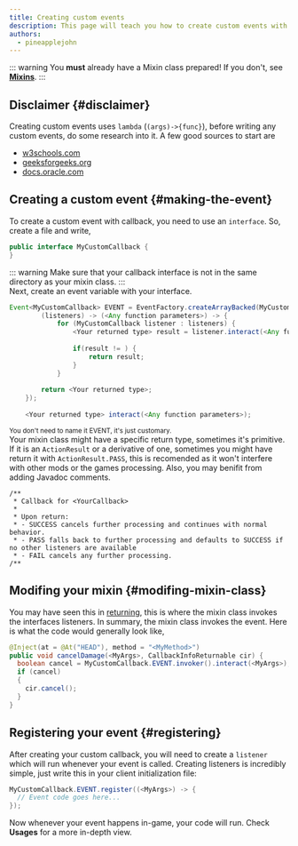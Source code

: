 ```yaml
---
title: Creating custom events
description: This page will teach you how to create custom events with callbacks.
authors:
  - pineapplejohn
---
```


::: warning 
You **must** already have a Mixin class prepared! If you don't, see [**Mixins**](../develop/mixins/mixins). 
:::
## Disclaimer {#disclaimer}
Creating custom events uses ```lambda``` (```(args)->{func}```), before writing any custom events, do some research into it. A few good sources to start are <br/>
- [w3schools.com](https://www.w3schools.com/java/java_lambda.asp)
- [geeksforgeeks.org](https://www.geeksforgeeks.org/lambda-expressions-java-8/)
- [docs.oracle.com](https://docs.oracle.com/javase/tutorial/java/javaOO/lambdaexpressions.html)

## Creating a custom event {#making-the-event}
To create a custom event with callback, you need to use an ```interface```. So, create a file and write, <br/>
```java
public interface MyCustomCallback {
}
```
::: warning 
Make sure that your callback interface is not in the same directory as your mixin class.
::: <br/>
Next, create an event variable with your interface. <br/>
```java
Event<MyCustomCallback> EVENT = EventFactory.createArrayBacked(MyCustomCallback.class,
        (listeners) -> (<Any function parameters>) -> {
            for (MyCustomCallback listener : listeners) {
                <Your returned type> result = listener.interact(<Any function parameters>);
 
                if(result != ) {
                    return result;
                }
            }
 
        return <Your returned type>;
    });
 
    <Your returned type> interact(<Any function parameters>);
```
<sup> You don't need to name it EVENT, it's just customary. </sup> <br/>
Your mixin class might have a specific return type, sometimes it's primitive. If it is an ```ActionResult``` or a derivative of one, sometimes you might have return it with ```ActionResult.PASS```, this is recomended as it won't interfere with other mods or the games processing. Also, you may benifit from adding Javadoc comments. 
```
/**
 * Callback for <YourCallback>
 *
 * Upon return:
 * - SUCCESS cancels further processing and continues with normal behavior.
 * - PASS falls back to further processing and defaults to SUCCESS if no other listeners are available
 * - FAIL cancels any further processing.
/**
```

## Modifing your mixin {#modifing-mixin-class}
You may have seen this in [returning](../develop/mixins/canceling), this is where the mixin class invokes the interfaces listeners. In summary, the mixin class invokes the event. Here is what the code would generally look like,
```java
@Inject(at = @At("HEAD"), method = "<MyMethod>")
public void cancelDamage(<MyArgs>, CallbackInfoReturnable cir) {
  boolean cancel = MyCustomCallback.EVENT.invoker().interact(<MyArgs>);
  if (cancel)
  {
    cir.cancel();
  }
}
```

## Registering your event {#registering}
After creating your custom callback, you will need to create a ```listener``` which will run whenever your event is called. Creating listeners is incredibly simple, just write this in your client initialization file:
```java
MyCustomCallback.EVENT.register((<MyArgs>) -> {
  // Event code goes here...
});
```
Now whenever your event happens in-game, your code will run. Check **Usages** for a more in-depth view.
